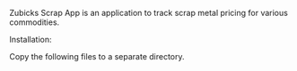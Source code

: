 Zubicks Scrap App is an application to track scrap metal pricing for various commodities.

Installation:

Copy the following files to a separate directory.
